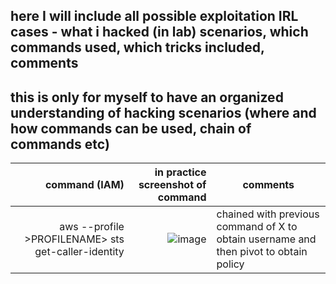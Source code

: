 ## here I will include all possible exploitation IRL cases - what i hacked (in lab) scenarios, which commands used, which tricks included, comments
## this is only for myself to have an organized understanding of hacking scenarios (where and how commands can be used, chain of commands etc)

| command (IAM) | in practice screenshot of command | comments | 
|-----:|---------------:|---------------|
|aws --profile >PROFILENAME> sts get-caller-identity| ![image](https://github.com/user-attachments/assets/63860e9e-35a7-4409-b3f7-8446ae91f0e9) | chained with previous command of X to obtain username and then pivot to obtain policy |   
